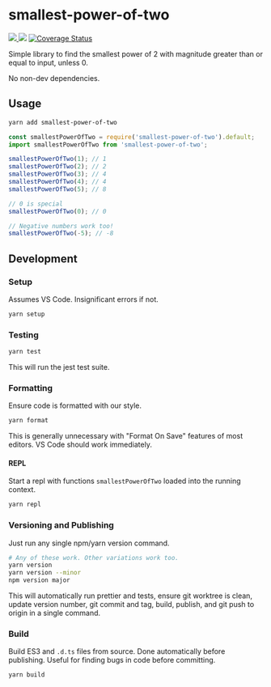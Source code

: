 # smallest-power-of-two

[![](https://github.com/cinderblock/smallest-power-of-two/workflows/Main/badge.svg) ![](https://github.com/cinderblock/smallest-power-of-two/workflows/Test%20All%20Versions/badge.svg)](https://github.com/cinderblock/smallest-power-of-two/actions)
[![Coverage Status](https://coveralls.io/repos/github/cinderblock/smallest-power-of-two/badge.svg?branch=master)](https://coveralls.io/github/cinderblock/smallest-power-of-two?branch=master)

Simple library to find the smallest power of 2 with magnitude greater than or equal to input, unless 0.

No non-dev dependencies.

## Usage

```bash
yarn add smallest-power-of-two
```

```js
const smallestPowerOfTwo = require('smallest-power-of-two').default;
import smallestPowerOfTwo from 'smallest-power-of-two';

smallestPowerOfTwo(1); // 1
smallestPowerOfTwo(2); // 2
smallestPowerOfTwo(3); // 4
smallestPowerOfTwo(4); // 4
smallestPowerOfTwo(5); // 8

// 0 is special
smallestPowerOfTwo(0); // 0

// Negative numbers work too!
smallestPowerOfTwo(-5); // -8
```

## Development

### Setup

Assumes VS Code. Insignificant errors if not.

```bash
yarn setup
```

### Testing

```bash
yarn test
```

This will run the jest test suite.

### Formatting

Ensure code is formatted with our style.

```bash
yarn format
```

This is generally unnecessary with "Format On Save" features of most editors.
VS Code should work immediately.

#### REPL

Start a repl with functions `smallestPowerOfTwo` loaded into the running context.

```bash
yarn repl
```

### Versioning and Publishing

Just run any single npm/yarn version command.

```bash
# Any of these work. Other variations work too.
yarn version
yarn version --minor
npm version major
```

This will automatically run prettier and tests, ensure git worktree is clean, update version number, git commit and tag, build, publish, and git push to origin in a single command.

### Build

Build ES3 and `.d.ts` files from source.
Done automatically before publishing.
Useful for finding bugs in code before committing.

```bash
yarn build
```
